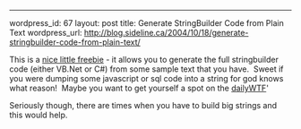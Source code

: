 --- 
wordpress_id: 67
layout: post
title: Generate StringBuilder Code from Plain Text
wordpress_url: http://blog.sideline.ca/2004/10/18/generate-stringbuilder-code-from-plain-text/

<p>This is a <a href="http://www.knowdotnet.com/articles/TextToStringBuilder.html">nice little freebie</a> - it allows you to generate the full stringbuilder code (either VB.Net or C#) from some sample text that you have.  Sweet if you were dumping some javascript or sql code into a string for god knows what reason!  Maybe you want to get yourself a spot on the <a href="http://thedailywtf.com/">dailyWTF</a>'</p><p>Seriously though, there are times when you have to build big strings and this would help.</p>
